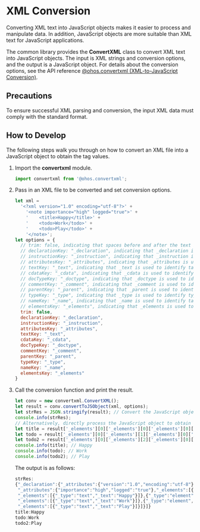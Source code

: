 # XML Conversion


Converting XML text into JavaScript objects makes it easier to process and manipulate data. In addition, JavaScript objects are more suitable than XML text for JavaScript applications.


The common library provides the **ConvertXML** class to convert XML text into JavaScript objects. The input is XML strings and conversion options, and the output is a JavaScript object. For details about the conversion options, see the API reference [@ohos.convertxml (XML-to-JavaScript Conversion)](../reference/apis/js-apis-convertxml.md).


## Precautions

To ensure successful XML parsing and conversion, the input XML data must comply with the standard format.


## How to Develop

The following steps walk you through on how to convert an XML file into a JavaScript object to obtain the tag values.

1. Import the **convertxml** module.
   
   ```js
   import convertxml from '@ohos.convertxml';
   ```

2. Pass in an XML file to be converted and set conversion options.
   
   ```js
   let xml =
     '<?xml version="1.0" encoding="utf-8"?>' +
       '<note importance="high" logged="true">' +
       '    <title>Happy</title>' +
       '    <todo>Work</todo>' +
       '    <todo>Play</todo>' +
       '</note>';
   let options = {
     // trim: false, indicating that spaces before and after the text are not deleted after conversion.
     // declarationKey: "_declaration", indicating that _declaration is used to identify the file declaration after conversion.
     // instructionKey: "_instruction", indicating that _instruction is used to identify instructions after conversion.
     // attributesKey: "_attributes", indicating that _attributes is used to identify attributes after conversion.
     // textKey: "_text", indicating that _text is used to identify tag values after conversion.
     // cdataKey: "_cdata", indicating that _cdata is used to identify unparsed data after conversion.
     // docTypeKey: "_doctype", indicating that _doctype is used to identify documents after conversion.
     // commentKey: "_comment", indicating that _comment is used to identify comments after conversion.
     // parentKey: "_parent", indicating that _parent is used to identify parent classes after conversion.
     // typeKey: "_type", indicating that _type is used to identify types after conversion.
     // nameKey: "_name", indicating that _name is used to identify tag names after conversion.
     // elementsKey: "_elements", indicating that _elements is used to identify elements after conversion.
     trim: false,
     declarationKey: "_declaration",
     instructionKey: "_instruction",
     attributesKey: "_attributes",
     textKey: "_text",
     cdataKey: "_cdata",
     docTypeKey: "_doctype",
     commentKey: "_comment",
     parentKey: "_parent",
     typeKey: "_type",
     nameKey: "_name",
     elementsKey: "_elements"
   }
   ```

3. Call the conversion function and print the result.
   
   ```js
   let conv = new convertxml.ConvertXML();
   let result = conv.convertToJSObject(xml, options);
   let strRes = JSON.stringify(result); // Convert the JavaScript object into a JSON string for explicit output.
   console.info(strRes);
   // Alternatively, directly process the JavaScript object to obtain the tag values.
   let title = result['_elements'][0]['_elements'][0]['_elements'][0]['_text']; // Parse the value of the <title> tag.
   let todo = result['_elements'][0]['_elements'][1]['_elements'][0]['_text']; // Parse the value of the <todo> tag.
   let todo2 = result['_elements'][0]['_elements'][2]['_elements'][0]['_text']; // Parse the value of the <todo> tag.
   console.info(title); // Happy
   console.info(todo); // Work
   console.info(todo2); // Play
   ```

   The output is as follows:

   
   ```js
   strRes:
   {"_declaration":{"_attributes":{"version":"1.0","encoding":"utf-8"}},"_elements":[{"_type":"element","_name":"note",
    "_attributes":{"importance":"high","logged":"true"},"_elements":[{"_type":"element","_name":"title",
    "_elements":[{"_type":"text","_text":"Happy"}]},{"_type":"element","_name":"todo",
    "_elements":[{"_type":"text","_text":"Work"}]},{"_type":"element","_name":"todo",
    "_elements":[{"_type":"text","_text":"Play"}]}]}]}
   title:Happy
   todo:Work
   todo2:Play
   ```
